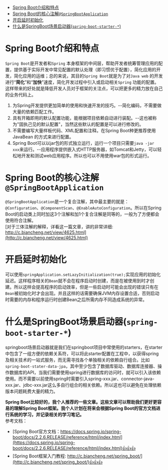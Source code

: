 <!-- TOC -->

- [Spring Boot介绍和特点](#spring-boot介绍和特点)
- [Spring Boot的核心注解`@SpringBootApplication`](#spring-boot的核心注解springbootapplication)
- [开启延时初始化](#开启延时初始化)
- [什么是SpringBoot场景启动器(`spring-boot-starter-*`)](#什么是springboot场景启动器spring-boot-starter-)

<!-- /TOC -->
# Spring Boot介绍和特点
`Spring Boot`是开发者和`Spring` 本身框架的中间层，帮助开发者统筹管理应用的配置，提供基于实际开发中常见配置的默认处理（即习惯优于配置），简化应用的开发，简化应用的运维；总的来说，其目的`Spring Boot`就是为了对`Java web` 的开发进行“**简化**”和“**加快**”速度，简化开发过程中引入或启动相关`Spring` 功能的配置。这样带来的好处就是降低开发人员对于框架的关注点，可以把更多的精力放在自己的业务代码上。   

1. 为Spring开发提供更加简单的使用和快速开发的技巧。--简化编码，不需要做大量的依赖匹配工作。
2. 具有开箱即用的默认配置功能，能根据项目依赖自动进行装配。--这也被称为"固执己见的默认配置"，当然这些默认的配置是可以进行修改的。
3. 不需要编写大量样板代码、XML配置和注释。在Spring Boot种更推荐使用JavaBean 的方式来进行配置。
4. Spring Boot可以以jar包的形式独立运行，运行一个项目只需要`java -jar xxx`来运行。--应用程序提供嵌入式HTTP服务器，如Tomcat和Jetty，可以轻松地开发和测试web应用程序。所以也可以不用使用war包的形式运行。

# Spring Boot的核心注解`@SpringBootApplication`
`@SpringBootApplication`是一个复合注解，其中最主要的就是：`@Configuration`、`@ComponentScan`、`@EnableAutoConfiguration`。所以在Spring Boot的启动类上同时加这3个注解和加1个复合注解是同等的，一般为了方便都会使用符合注解。   
[对于三体注解的解释，详看这一篇文章，讲的非常详细: http://c.biancheng.net/view/4625.html](http://c.biancheng.net/view/4625.html)


# 开启延时初始化
可以使用`springApplication.setLazyInitialization(true);`实现应用的初始化延迟。这样程序相关的`Bean`就不会在程序启动时创建，而是在被使用到时才创建。所以这样会提高程序的启动效率，但是一些启动时可能会出现的错误只有在`Bean`被初始化时才会出现。并且这样的话需要确保JVM内存设置合适，否则启动时需要的内存和程序运行时创建Bean之后所需内存不同造成系统的异常。

# 什么是SpringBoot场景启动器(`spring-boot-starter-*`)
springboot场景启动器就是我们在springboot项目中常使用的starters，在starter中包含了一组方便的依赖关系符，可以将此starter配置在工程中，以获得spring及相关技术的一站式服务，而无需寻找各个单独相关的依赖自行组合。比如`spring-boot-stater-data-jpa`，其中至少包含了数据库驱动、数据库连接器、操作数据库的API，当我们需要使用spring进行数据库的访问时，就可以引入该依赖使用。而不需要以前使用spring时需要引入spring-xxx.jar、connector-java-xxx.jar、jdbc-xxx.jar这么多自行组合的相关依赖。所以这也可以避免在处理依赖版本问题耗费大量的精力。


**Spring Boot比较好的，我个人推荐的一些文章。这些文章可以帮助我们更好更容易的理解Spring Boot框架。我个人计划在将来会根据Spring Boot的官方文档进行系统的学习，并记录相关的学习笔记。**     
参考文档：    
- [Spring Boot官方文档：https://docs.spring.io/spring-boot/docs/2.2.6.RELEASE/reference/html/index.html](https://docs.spring.io/spring-boot/docs/2.2.6.RELEASE/reference/html/index.html)👍👍👍  
-  [Spring Boot框架入门教程: http://c.biancheng.net/spring_boot/](http://c.biancheng.net/spring_boot/)👍👍👍

